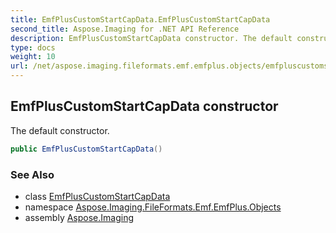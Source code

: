 ```yaml
---
title: EmfPlusCustomStartCapData.EmfPlusCustomStartCapData
second_title: Aspose.Imaging for .NET API Reference
description: EmfPlusCustomStartCapData constructor. The default constructor
type: docs
weight: 10
url: /net/aspose.imaging.fileformats.emf.emfplus.objects/emfpluscustomstartcapdata/emfpluscustomstartcapdata/
---
```

## EmfPlusCustomStartCapData constructor

The default constructor.

```csharp
public EmfPlusCustomStartCapData()
```

### See Also

* class [EmfPlusCustomStartCapData](../)
* namespace [Aspose.Imaging.FileFormats.Emf.EmfPlus.Objects](../../emfpluscustomstartcapdata/)
* assembly [Aspose.Imaging](../../../)


